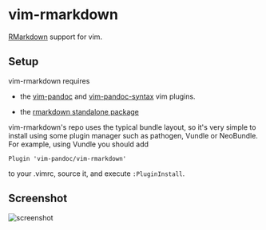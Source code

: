 vim-rmarkdown
=============

[RMarkdown](http://rmarkdown.rstudio.com/) support for vim.

## Setup

vim-rmarkdown requires 

* the [vim-pandoc](https://github.com/vim-pandoc/vim-pandoc) and
[vim-pandoc-syntax](https://github.com/vim-pandoc/vim-pandoc-syntax) vim plugins. 

* the [rmarkdown standalone package](https://github.com/rstudio/rmarkdown)

vim-rmarkdown's repo uses the typical bundle layout, so it's very simple to
install using some plugin manager such as pathogen, Vundle or NeoBundle. For
example, using Vundle you should add

    Plugin 'vim-pandoc/vim-rmarkdown'

to your .vimrc, source it, and execute `:PluginInstall`.

## Screenshot

![screenshot](http://i.imgur.com/mwr6O5t.png)
